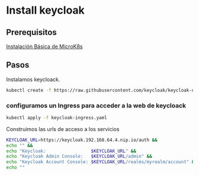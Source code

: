 # Install keycloak

## Prerequisitos

[Instalación Básica de MicroK8s](/Microk8s.md)

## Pasos

Instalamos keycloack.

```sh
kubectl create -f https://raw.githubusercontent.com/keycloak/keycloak-quickstarts/latest/kubernetes-examples/keycloak.yaml
```

### configuramos un Ingress para acceder a la web de keycloack

```sh
kubectl apply -f keycloak-ingress.yaml
```

Construimos las urls de acceso a los servicios

```sh
KEYCLOAK_URL=https://keycloak.192.168.64.4.nip.io/auth &&
echo "" &&
echo "Keycloak:                 $KEYCLOAK_URL" &&
echo "Keycloak Admin Console:   $KEYCLOAK_URL/admin" &&
echo "Keycloak Account Console: $KEYCLOAK_URL/realms/myrealm/account" &&
echo ""
```
